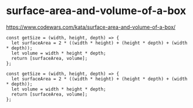 # surface-area-and-volume-of-a-box
https://www.codewars.com/kata/surface-area-and-volume-of-a-box/


```
const getSize = (width, height, depth) => {
  let surfaceArea = 2 * ((width * height) + (height * depth) + (width * depth));
  let volume = width * height * depth;
  return [surfaceArea, volume];
};
```

```
const getSize = (width, height, depth) => {
  let surfaceArea = 2 * ((width * height) + (height * depth) + (width * depth));
  let volume = width * height * depth;
  return [surfaceArea, volume];
};

```

